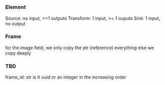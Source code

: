 #

### Element

Source: no input, >=1 outputs
Transform: 1 input, >= 1 ouputs
Sink: 1 input, no output


### Frame

for the image field, we only copy the ptr (reference)
everything else we copy deeply


### TBD

frame_id: str
is it uuid or an integer in the increasing order